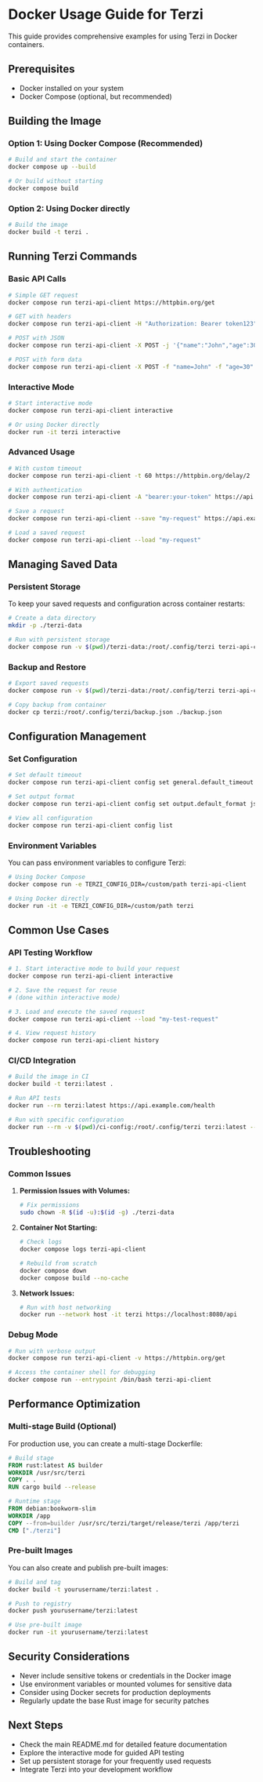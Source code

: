 # Docker Usage Guide for Terzi

This guide provides comprehensive examples for using Terzi in Docker containers.

## Prerequisites

- Docker installed on your system
- Docker Compose (optional, but recommended)

## Building the Image

### Option 1: Using Docker Compose (Recommended)

```bash
# Build and start the container
docker compose up --build

# Or build without starting
docker compose build
```

### Option 2: Using Docker directly

```bash
# Build the image
docker build -t terzi .
```

## Running Terzi Commands

### Basic API Calls

```bash
# Simple GET request
docker compose run terzi-api-client https://httpbin.org/get

# GET with headers
docker compose run terzi-api-client -H "Authorization: Bearer token123" https://httpbin.org/headers

# POST with JSON
docker compose run terzi-api-client -X POST -j '{"name":"John","age":30}' https://httpbin.org/post

# POST with form data
docker compose run terzi-api-client -X POST -f "name=John" -f "age=30" https://httpbin.org/post
```

### Interactive Mode

```bash
# Start interactive mode
docker compose run terzi-api-client interactive

# Or using Docker directly
docker run -it terzi interactive
```

### Advanced Usage

```bash
# With custom timeout
docker compose run terzi-api-client -t 60 https://httpbin.org/delay/2

# With authentication
docker compose run terzi-api-client -A "bearer:your-token" https://api.example.com/protected

# Save a request
docker compose run terzi-api-client --save "my-request" https://api.example.com/endpoint

# Load a saved request
docker compose run terzi-api-client --load "my-request"
```

## Managing Saved Data

### Persistent Storage

To keep your saved requests and configuration across container restarts:

```bash
# Create a data directory
mkdir -p ./terzi-data

# Run with persistent storage
docker compose run -v $(pwd)/terzi-data:/root/.config/terzi terzi-api-client
```

### Backup and Restore

```bash
# Export saved requests
docker compose run -v $(pwd)/terzi-data:/root/.config/terzi terzi-api-client export --output /root/.config/terzi/backup.json

# Copy backup from container
docker cp terzi:/root/.config/terzi/backup.json ./backup.json
```

## Configuration Management

### Set Configuration

```bash
# Set default timeout
docker compose run terzi-api-client config set general.default_timeout 60

# Set output format
docker compose run terzi-api-client config set output.default_format json

# View all configuration
docker compose run terzi-api-client config list
```

### Environment Variables

You can pass environment variables to configure Terzi:

```bash
# Using Docker Compose
docker compose run -e TERZI_CONFIG_DIR=/custom/path terzi-api-client

# Using Docker directly
docker run -it -e TERZI_CONFIG_DIR=/custom/path terzi
```

## Common Use Cases

### API Testing Workflow

```bash
# 1. Start interactive mode to build your request
docker compose run terzi-api-client interactive

# 2. Save the request for reuse
# (done within interactive mode)

# 3. Load and execute the saved request
docker compose run terzi-api-client --load "my-test-request"

# 4. View request history
docker compose run terzi-api-client history
```

### CI/CD Integration

```bash
# Build the image in CI
docker build -t terzi:latest .

# Run API tests
docker run --rm terzi:latest https://api.example.com/health

# Run with specific configuration
docker run --rm -v $(pwd)/ci-config:/root/.config/terzi terzi:latest --load "health-check"
```

## Troubleshooting

### Common Issues

1. **Permission Issues with Volumes:**
   ```bash
   # Fix permissions
   sudo chown -R $(id -u):$(id -g) ./terzi-data
   ```

2. **Container Not Starting:**
   ```bash
   # Check logs
   docker compose logs terzi-api-client
   
   # Rebuild from scratch
   docker compose down
   docker compose build --no-cache
   ```

3. **Network Issues:**
   ```bash
   # Run with host networking
   docker run --network host -it terzi https://localhost:8080/api
   ```

### Debug Mode

```bash
# Run with verbose output
docker compose run terzi-api-client -v https://httpbin.org/get

# Access the container shell for debugging
docker compose run --entrypoint /bin/bash terzi-api-client
```

## Performance Optimization

### Multi-stage Build (Optional)

For production use, you can create a multi-stage Dockerfile:

```dockerfile
# Build stage
FROM rust:latest AS builder
WORKDIR /usr/src/terzi
COPY . .
RUN cargo build --release

# Runtime stage
FROM debian:bookworm-slim
WORKDIR /app
COPY --from=builder /usr/src/terzi/target/release/terzi /app/terzi
CMD ["./terzi"]
```

### Pre-built Images

You can also create and publish pre-built images:

```bash
# Build and tag
docker build -t yourusername/terzi:latest .

# Push to registry
docker push yourusername/terzi:latest

# Use pre-built image
docker run -it yourusername/terzi:latest
```

## Security Considerations

- Never include sensitive tokens or credentials in the Docker image
- Use environment variables or mounted volumes for sensitive data
- Consider using Docker secrets for production deployments
- Regularly update the base Rust image for security patches

## Next Steps

- Check the main README.md for detailed feature documentation
- Explore the interactive mode for guided API testing
- Set up persistent storage for your frequently used requests
- Integrate Terzi into your development workflow 